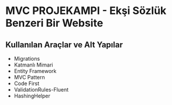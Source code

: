 # MVC PROJEKAMPI - Ekşi Sözlük Benzeri Bir Website
## Kullanılan Araçlar ve Alt Yapılar
* Migrations
* Katmanlı Mimari
* Entity Framework
* MVC Pattern
* Code First
* ValidationRules-Fluent
* HashingHelper
